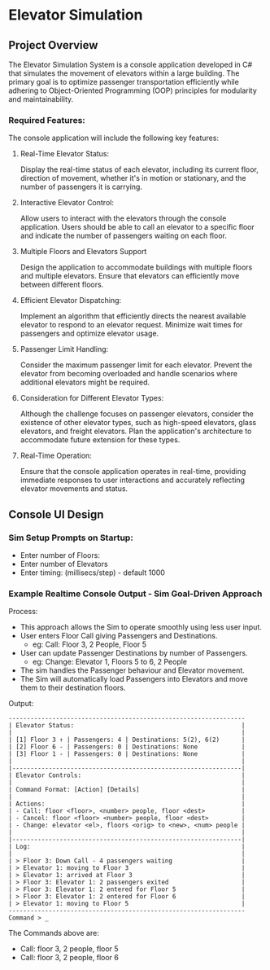 # Elevator Simulation

## Project Overview

The Elevator Simulation System is a console application developed in C# that simulates the movement of elevators within a large building. The primary goal is to optimize passenger transportation efficiently while adhering to Object-Oriented Programming (OOP) principles for modularity and maintainability.

### Required Features:
The console application will include the following key features:

1. Real-Time Elevator Status:

    Display the real-time status of each elevator, including its current floor, direction of movement, whether it's in motion or stationary, and the number of passengers it is carrying.
    
2. Interactive Elevator Control:

    Allow users to interact with the elevators through the console application. Users should be able
    to call an elevator to a specific floor and indicate the number of passengers waiting on each floor.

3. Multiple Floors and Elevators Support
    
    Design the application to accommodate buildings with multiple floors and multiple elevators.
    Ensure that elevators can efficiently move between different floors.

4. Efficient Elevator Dispatching:

    Implement an algorithm that efficiently directs the nearest available elevator to respond to an
    elevator request. Minimize wait times for passengers and optimize elevator usage.

5. Passenger Limit Handling:

    Consider the maximum passenger limit for each elevator. Prevent the elevator from becoming
    overloaded and handle scenarios where additional elevators might be required.

6. Consideration for Different Elevator Types:

    Although the challenge focuses on passenger elevators, consider the existence of other elevator
    types, such as high-speed elevators, glass elevators, and freight elevators. Plan the application's
    architecture to accommodate future extension for these types.

7. Real-Time Operation:

    Ensure that the console application operates in real-time, providing immediate responses to user
    interactions and accurately reflecting elevator movements and status.


## Console UI Design

### Sim Setup Prompts on Startup:

- Enter number of Floors:
- Enter number of Elevators
- Enter timing: (millisecs/step) - default 1000



### Example Realtime Console Output - Sim Goal-Driven Approach
Process:
- This approach allows the Sim to operate smoothly using less user input.
- User enters Floor Call giving Passengers and Destinations.
  - eg: Call: Floor 3, 2 People, Floor 5
- User can update Passenger Destinations by number of Passengers.
  - eg: Change: Elevator 1, Floors 5 to 6, 2 People
- The sim handles the Passenger behaviour and Elevator movement.
- The Sim will automatically load Passengers into Elevators and move them to their destination floors. 

Output:
```
-----------------------------------------------------------------
| Elevator Status:                                              |
|                                                               |
| [1] Floor 3 ↑ | Passengers: 4 | Destinations: 5(2), 6(2)      |
| [2] Floor 6 - | Passengers: 0 | Destinations: None            |
| [3] Floor 1 - | Passengers: 0 | Destinations: None            |
|                                                               |
|---------------------------------------------------------------|
| Elevator Controls:                                            |
|                                                               |
| Command Format: [Action] [Details]                            |
|                                                               |
| Actions:                                                      |
| - Call: floor <floor>, <number> people, floor <dest>          |
| - Cancel: floor <floor> <number> people, floor <dest>         |
| - Change: elevator <el>, floors <orig> to <new>, <num> people |
|                                                               |
|---------------------------------------------------------------|
| Log:                                                          |
|                                                               |
| > Floor 3: Down Call - 4 passengers waiting                   |
| > Elevator 1: moving to Floor 3                               |
| > Elevator 1: arrived at Floor 3                              |
| > Floor 3: Elevator 1: 2 passengers exited                    |
| > Floor 3: Elevator 1: 2 entered for Floor 5                  |
| > Floor 3: Elevator 1: 2 entered for Floor 6                  |
| > Elevator 1: moving to Floor 5                               |
-----------------------------------------------------------------
Command > _

```
The Commands above are: 
- Call: floor 3, 2 people, floor 5
- Call: floor 3, 2 people, floor 6

